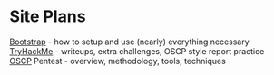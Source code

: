 # Site Plans
[Bootstrap](https://samghata.github.io/bootstrap/) - how to setup and use (nearly) everything necessary<br>
[TryHackMe](https://samghata.github.io/tryhackme/) - writeups, extra challenges, OSCP style report practice<br>
[OSCP](https://samghata.github.io/oscp/)
Pentest - overview, methodology, tools, techniques<br>
